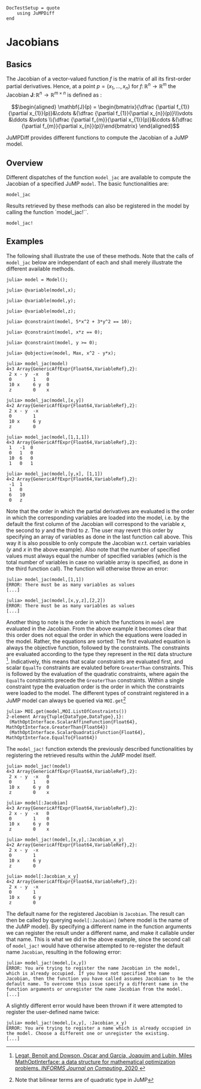```@meta
DocTestSetup = quote
    using JuMPDiff
end
```

# Jacobians 

## Basics
The Jacobian of a vector-valued function $f$ is the matrix of all its first-order partial derivatives. Hence, at a point $p = (x_1,...,x_n)$ for $f\colon \mathbb {R} ^{n}\to \mathbb {R}^{m}$ the Jacobian $\mathbf{J}\colon \mathbb {R} ^{n}\to \mathbb {R}^{m \times n}$ is defined as :

```math 
\begin{aligned}
\mathbf{J}(p) = \begin{bmatrix}{\dfrac {\partial f_{1}}{\partial x_{1}}(p)}&\cdots &{\dfrac {\partial f_{1}}{\partial x_{n}}(p)}\\\vdots &\ddots &\vdots \\{\dfrac {\partial f_{m}}{\partial x_{1}}(p)}&\cdots &{\dfrac {\partial f_{m}}{\partial x_{n}}(p)}\end{bmatrix}
\end{aligned}
```

JuMPDiff provides different functions to compute the Jacobian of a JuMP model. 
## Overview 
Different dispatches of the function `model_jac` are available to compute the Jacobian of a specified JuMP `model`. The basic functionalities are: 
```@docs
model_jac
```
Results retrieved by these methods can also be registered in the model by calling the function `model_jac!``.
```@docs
model_jac!
``` 

## Examples 
The following shall illustrate the use of these methods. Note that the calls of `model_jac` below are independant of each and shall merely illustrate the different available methods. 
```jldoctest examplejac
julia> model = Model();

julia> @variable(model,x); 

julia> @variable(model,y);

julia> @variable(model,z); 

julia> @constraint(model, 5*x^2 + 3*y^2 == 10);

julia> @constraint(model, x*z == 0); 

julia> @constraint(model, y >= 0);

julia> @objective(model, Max, x^2 - y*x);

julia> model_jac(model)
4×3 Array{GenericAffExpr{Float64,VariableRef},2}:
 2 x - y  -x   0
 0        1    0
 10 x     6 y  0
 z        0    x

julia> model_jac(model,[x,y])
4×2 Array{GenericAffExpr{Float64,VariableRef},2}:
 2 x - y  -x
 0        1
 10 x     6 y
 z        0

julia> model_jac(model,[1,1,1])
4×3 Array{GenericAffExpr{Float64,VariableRef},2}:
 1   -1  0
 0   1   0
 10  6   0
 1   0   1
 
julia> model_jac(model,[y,x], [1,1])
4×2 Array{GenericAffExpr{Float64,VariableRef},2}:
 -1  1
 1   0
 6   10
 0   z
```
Note that the order in which the partial derivatives are evaluated is the order in which the corresponding variables are loaded into the model, i.e. by the default the first column of the Jacobian will correspond to the variable $x$, the second to $y$ and the third to $z$. The user may revert this order by specifying an array of variables as done in the last function call above. This way it is also possible to only compute the Jacobian w.r.t. certain variables ($y$ and $x$ in the above example). Also note that the number of specified values must always equal the number of specified variables (which is the total number of variables in case no variable array is specified, as done in the third function call). The function will otherwise throw an error: 
```jldoctest examplejac
julia> model_jac(model,[1,1])
ERROR: There must be as many variables as values
[...]

julia> model_jac(model,[x,y,z],[2,2])
ERROR: There must be as many variables as values
[...]
```
Another thing to note is the order in which the functions in `model` are evaluated in the Jacobian. From the above example it becomes clear that this order does not equal the order in which the equations were loaded in the model. Rather, the equations are sorted: The first evaluated equation is always the objective function, followed by the constraints. The constraints are evaluated according to the type they represent in the `MOI` data structure [^1]. Indicatively, this means that scalar constraints are evaluated first, and scalar `EqualTo` constraints are evaluted before `GreaterThan` constraints. This is followed by the evaluation of the quadratic constraints, where again the `EqualTo` constraints precede the `GreaterThan` constraints. Within a single constraint type the evaluation order is the order in which the constraints were loaded to the model. The different types of constraint registered in a JuMP model can always be queried via `MOI.get`[^2]
```jldoctest examplejac
julia> MOI.get(model,MOI.ListOfConstraints())
2-element Array{Tuple{DataType,DataType},1}:
 (MathOptInterface.ScalarAffineFunction{Float64}, MathOptInterface.GreaterThan{Float64})
 (MathOptInterface.ScalarQuadraticFunction{Float64}, MathOptInterface.EqualTo{Float64})
```

The `model_jac!` function extends the previously described functionalities by registering the retrieved results within the JuMP model itself. 
```jldoctest examplejac 
julia> model_jac!(model)
4×3 Array{GenericAffExpr{Float64,VariableRef},2}:
 2 x - y  -x   0
 0        1    0
 10 x     6 y  0
 z        0    x

julia> model[:Jacobian]
4×3 Array{GenericAffExpr{Float64,VariableRef},2}:
 2 x - y  -x   0
 0        1    0
 10 x     6 y  0
 z        0    x

julia> model_jac!(model,[x,y],:Jacobian_x_y)
4×2 Array{GenericAffExpr{Float64,VariableRef},2}:
 2 x - y  -x
 0        1
 10 x     6 y
 z        0

julia> model[:Jacobian_x_y]
4×2 Array{GenericAffExpr{Float64,VariableRef},2}:
 2 x - y  -x
 0        1
 10 x     6 y
 z        0
```
The default name for the registered Jacobian is `Jacobian`. The result can then be called by querying `model[:Jacobian]` (where model is the name of the JuMP model). By specifying a different name in the function arguments we can register the result under a different name, and make it callable under that name. This is what we did in the above example, since the second call of `model_jac!` would have otherwise attempted to re-register the default name `Jacobian`, resulting in the following error: 
```jldoctest examplejac
julia> model_jac!(model,[x,y])
ERROR: You are trying to register the name Jacobian in the model, which is already occupied. If you have not specified the name Jacobian, then the function you have called assumes Jacobian to be the default name. To overcome this issue specify a different name in the function arguments or unregister the name Jacobian from the model.
[...]
```
A slightly different error would have been thrown if it were attempted to register the user-defined name twice:
```jldoctest examplejac
julia> model_jac!(model,[x,y], :Jacobian_x_y)
ERROR: You are trying to register a name which is already occupied in the model. Choose a different one or unregister the existing.
[...]
```



[^1]: [Legat, Benoit and Dowson, Oscar and Garcia, Joaquim and Lubin, Miles     MathOptInterface: a data structure for mathematical optimization problems. _INFORMS Journal on Computing_, 2020 ](https://arxiv.org/abs/2002.03447)
[^2]: Note that bilinear terms are of quadratic type in JuMP